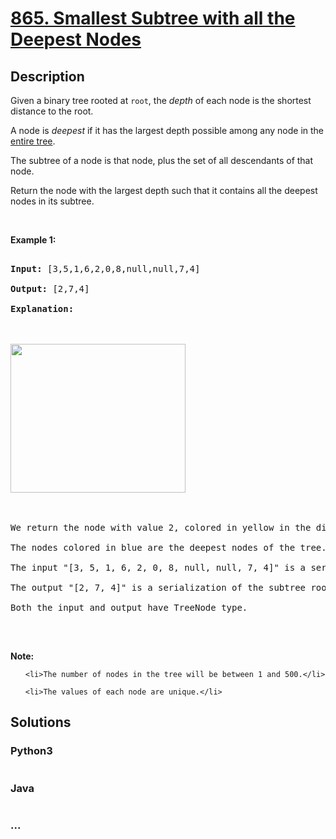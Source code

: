# [865. Smallest Subtree with all the Deepest Nodes](https://leetcode.com/problems/smallest-subtree-with-all-the-deepest-nodes)

## Description
<p>Given a binary tree rooted at <code>root</code>, the <em>depth</em> of each node is the shortest distance to the root.</p>



<p>A node is <em>deepest</em> if it has the largest depth possible among&nbsp;any node in the <u>entire tree</u>.</p>



<p>The subtree of a node is that node, plus the set of all descendants of that node.</p>



<p>Return the node with the largest depth such that it contains all the deepest nodes in its subtree.</p>



<p>&nbsp;</p>



<p><strong>Example 1:</strong></p>



<pre>

<strong>Input: </strong><span id="example-input-1-1">[3,5,1,6,2,0,8,null,null,7,4]</span>

<strong>Output: </strong><span id="example-output-1">[2,7,4]</span>

<strong>Explanation:

</strong>

<img alt="" src="https://s3-lc-upload.s3.amazonaws.com/uploads/2018/07/01/sketch1.png" style="width: 280px; height: 238px;" />



We return the node with value 2, colored in yellow in the diagram.

The nodes colored in blue are the deepest nodes of the tree.

The input &quot;[3, 5, 1, 6, 2, 0, 8, null, null, 7, 4]&quot; is a serialization of the given tree.

The output &quot;[2, 7, 4]&quot; is a serialization of the subtree rooted at the node with value 2.

Both the input and output have TreeNode type.

</pre>



<p>&nbsp;</p>



<p><strong>Note:</strong></p>



<ul>

	<li>The number of nodes in the tree will be between 1 and 500.</li>

	<li>The values of each node are unique.</li>

</ul>




## Solutions


<!-- tabs:start -->

### **Python3**

```python

```

### **Java**

```java

```

### **...**
```

```

<!-- tabs:end -->